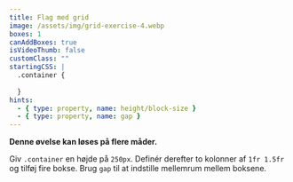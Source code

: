 ```yaml
---
title: Flag med grid
image: /assets/img/grid-exercise-4.webp
boxes: 1
canAddBoxes: true
isVideoThumb: false
customClass: ""
startingCSS: |
  .container {
    
  }
hints:
  - { type: property, name: height/block-size }
  - { type: property, name: gap }
---
```


**Denne øvelse kan løses på flere måder.**

Giv `.container` en højde på <code data-type="value">250px</code>. Definér derefter to kolonner af <code data-type="value">1fr 1.5fr</code> og tilføj fire bokse. Brug `gap` til at indstille mellemrum mellem boksene.
